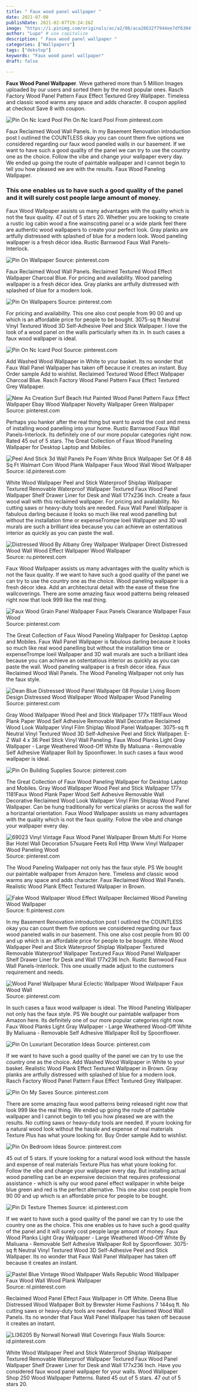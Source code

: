 ```yaml
---
title: " Faux wood panel wallpaper "
date: 2021-07-08
publishDate: 2021-02-07T19:24:26Z
image: "https://i.pinimg.com/originals/ac/a2/86/aca28632f7944ee7df6304fc1b84fe6f.jpg"
author: "Lupo" # use capitalize
description: " Faux wood panel wallpaper "
categories: ["Wallpapers"]
tags: ["dekstop"]
keywords: "Faux wood panel wallpaper"
draft: false

---
```



**Faux Wood Panel Wallpaper**. Weve gathered more than 5 Million Images uploaded by our users and sorted them by the most popular ones. Rasch Factory Wood Panel Pattern Faux Effect Textured Grey Wallpaper. Timeless and classic wood warms any space and adds character. 8 coupon applied at checkout Save 8 with coupon.

![Pin On Nc Icard Pool](https://i.pinimg.com/originals/6a/d6/da/6ad6da1656b3bc1809c5329290413de6.jpg "Pin On Nc Icard Pool")
Pin On Nc Icard Pool From pinterest.com


Faux Reclaimed Wood Wall Panels. In my Basement Renovation introduction post I outlined the COUNTLESS okay you can count them five options we considered regarding our faux wood paneled walls in our basement. If we want to have such a good quality of the panel we can try to use the country one as the choice. Follow the vibe and change your wallpaper every day. We ended up going the route of paintable wallpaper and I cannot begin to tell you how pleased we are with the results. Faux Wood Paneling Wallpaper.

### This one enables us to have such a good quality of the panel and it will surely cost people large amount of money.

Faux Wood Wallpaper assists us many advantages with the quality which is not the faux quality. 47 out of 5 stars 20. Whether you are looking to create a rustic log cabin wood a fine wainscoting panel or a wide plank feel there are authentic wood wallpapers to create your perfect look. Gray planks are artfully distressed with splashed of blue for a modern look. Wood paneling wallpaper is a fresh décor idea. Rustic Barnwood Faux Wall Panels-Interlock.


![Pin On Wallpaper](https://i.pinimg.com/originals/73/24/76/73247626d0fd8aecc1aec3d8225068a8.jpg "Pin On Wallpaper")
Source: pinterest.com

Faux Reclaimed Wood Wall Panels. Reclaimed Textured Wood Effect Wallpaper Charcoal Blue. For pricing and availability. Wood paneling wallpaper is a fresh décor idea. Gray planks are artfully distressed with splashed of blue for a modern look.

![Pin On Wallpapers](https://i.pinimg.com/originals/df/51/15/df511507bfc7aecbbccafdc10c0d1188.jpg "Pin On Wallpapers")
Source: pinterest.com

For pricing and availability. This one also cost people from 90 00 and up which is an affordable price for people to be bought. 3075-sq ft Neutral Vinyl Textured Wood 3D Self-Adhesive Peel and Stick Wallpaper. I love the look of a wood panel on the walls particularly when its in. In such cases a faux wood wallpaper is ideal.

![Pin On Nc Icard Pool](https://i.pinimg.com/originals/6a/d6/da/6ad6da1656b3bc1809c5329290413de6.jpg "Pin On Nc Icard Pool")
Source: pinterest.com

Add Washed Wood Wallpaper in White to your basket. Its no wonder that Faux Wall Panel Wallpaper has taken off because it creates an instant. Buy Order sample Add to wishlist. Reclaimed Textured Wood Effect Wallpaper Charcoal Blue. Rasch Factory Wood Panel Pattern Faux Effect Textured Grey Wallpaper.

![New As Creation Surf Beach Hut Painted Wood Panel Pattern Faux Effect Wallpaper Ebay Wood Wallpaper Novelty Wallpaper Green Wallpaper](https://i.pinimg.com/originals/c8/25/95/c82595be384bea457046e58e42f0b073.jpg "New As Creation Surf Beach Hut Painted Wood Panel Pattern Faux Effect Wallpaper Ebay Wood Wallpaper Novelty Wallpaper Green Wallpaper")
Source: pinterest.com

Perhaps you hanker after the real thing but want to avoid the cost and mess of installing wood panelling into your home. Rustic Barnwood Faux Wall Panels-Interlock. Its definitely one of our more popular categories right now. Rated 45 out of 5 stars. The Great Collection of Faux Wood Paneling Wallpaper for Desktop Laptop and Mobiles.

![Peel And Stick 3d Wall Panels Pe Foam White Brick Wallpaper Set Of 8 46 Sq Ft Walmart Com Wood Plank Wallpaper Faux Wood Wall Wood Wallpaper](https://i.pinimg.com/474x/b5/5d/a1/b55da1c40d568eea25b8e7debff4199e.jpg "Peel And Stick 3d Wall Panels Pe Foam White Brick Wallpaper Set Of 8 46 Sq Ft Walmart Com Wood Plank Wallpaper Faux Wood Wall Wood Wallpaper")
Source: id.pinterest.com

White Wood Wallpaper Peel and Stick Waterproof Shiplap Wallpaper Textured Removable Waterproof Wallpaper Textured Faux Wood Panel Wallpaper Shelf Drawer Liner for Desk and Wall 177x236 Inch. Create a faux wood wall with this reclaimed wallpaper. For pricing and availability. No cutting saws or heavy-duty tools are needed. Faux Wall Panel Wallpaper is fabulous darling because it looks so much like real wood panelling but without the installation time or expenseTrompe loeil Wallpaper and 3D wall murals are such a brilliant idea because you can achieve an ostentatious interior as quickly as you can paste the wall.

![Distressed Wood By Albany Grey Wallpaper Wallpaper Direct Distressed Wood Wall Wood Effect Wallpaper Wood Wallpaper](https://i.pinimg.com/originals/9f/13/fd/9f13fd2154a127d04a10c5e0646d8f7f.jpg "Distressed Wood By Albany Grey Wallpaper Wallpaper Direct Distressed Wood Wall Wood Effect Wallpaper Wood Wallpaper")
Source: ru.pinterest.com

Faux Wood Wallpaper assists us many advantages with the quality which is not the faux quality. If we want to have such a good quality of the panel we can try to use the country one as the choice. Wood paneling wallpaper is a fresh décor idea. Add an architectural detail with the ease of these fine wallcoverings. There are some amazing faux wood patterns being released right now that look 999 like the real thing.

![Faux Wood Grain Panel Wallpaper Faux Panels Clearance Wallpaper Faux Wood](https://i.pinimg.com/564x/1f/0d/86/1f0d8634f10a57e36627f35a3b63cf50.jpg "Faux Wood Grain Panel Wallpaper Faux Panels Clearance Wallpaper Faux Wood")
Source: pinterest.com

The Great Collection of Faux Wood Paneling Wallpaper for Desktop Laptop and Mobiles. Faux Wall Panel Wallpaper is fabulous darling because it looks so much like real wood panelling but without the installation time or expenseTrompe loeil Wallpaper and 3D wall murals are such a brilliant idea because you can achieve an ostentatious interior as quickly as you can paste the wall. Wood paneling wallpaper is a fresh décor idea. Faux Reclaimed Wood Wall Panels. The Wood Paneling Wallpaper not only has the faux style.

![Dean Blue Distressed Wood Panel Wallpaper 08 Popular Living Room Design Distressed Wood Wallpaper Wood Wallpaper Wood Paneling](https://i.pinimg.com/originals/a9/68/99/a968997faa46d2a98c4e5f99e86481e4.png "Dean Blue Distressed Wood Panel Wallpaper 08 Popular Living Room Design Distressed Wood Wallpaper Wood Wallpaper Wood Paneling")
Source: pinterest.com

Gray Wood Wallpaper Wood Peel and Stick Wallpaper 177x 1181Faux Wood Plank Paper Wood Self Adhesive Removable Wall Decorative Reclaimed Wood Look Wallpaper Vinyl Film Shiplap Wood Panel Wallpaper. 3075-sq ft Neutral Vinyl Textured Wood 3D Self-Adhesive Peel and Stick Wallpaper. E-Z Wall 4 x 36 Peel Stick Vinyl Wall Paneling. Faux Wood Planks Light Gray Wallpaper - Large Weathered Wood-Off White By Maliuana - Removable Self Adhesive Wallpaper Roll by Spoonflower. In such cases a faux wood wallpaper is ideal.

![Pin On Building Supplies](https://i.pinimg.com/originals/72/d0/93/72d09326e1242e7fb5bc54e12656cd13.jpg "Pin On Building Supplies")
Source: pinterest.com

The Great Collection of Faux Wood Paneling Wallpaper for Desktop Laptop and Mobiles. Gray Wood Wallpaper Wood Peel and Stick Wallpaper 177x 1181Faux Wood Plank Paper Wood Self Adhesive Removable Wall Decorative Reclaimed Wood Look Wallpaper Vinyl Film Shiplap Wood Panel Wallpaper. Can be hung traditionally for vertical planks or across the wall for a horizantal orientation. Faux Wood Wallpaper assists us many advantages with the quality which is not the faux quality. Follow the vibe and change your wallpaper every day.

![69023 Vinyl Vintage Faux Wood Panel Wallpaper Brown Multi For Home Bar Hotel Wall Decoration 57suqare Feets Roll Http Www Vinyl Wallpaper Wood Paneling Wood](https://i.pinimg.com/originals/f2/52/c1/f252c11754c941c8a4f5873dc53799f3.jpg "69023 Vinyl Vintage Faux Wood Panel Wallpaper Brown Multi For Home Bar Hotel Wall Decoration 57suqare Feets Roll Http Www Vinyl Wallpaper Wood Paneling Wood")
Source: pinterest.com

The Wood Paneling Wallpaper not only has the faux style. PS We bought our paintable wallpaper from Amazon here. Timeless and classic wood warms any space and adds character. Faux Reclaimed Wood Wall Panels. Realistic Wood Plank Effect Textured Wallpaper in Brown.

![Fake Wood Wallpaper Wood Effect Wallpaper Reclaimed Wood Paneling Wood Wallpaper](https://i.pinimg.com/originals/d7/4e/bf/d74ebf8b54bb6c6ae45ea7a95a3c9d34.jpg "Fake Wood Wallpaper Wood Effect Wallpaper Reclaimed Wood Paneling Wood Wallpaper")
Source: fi.pinterest.com

In my Basement Renovation introduction post I outlined the COUNTLESS okay you can count them five options we considered regarding our faux wood paneled walls in our basement. This one also cost people from 90 00 and up which is an affordable price for people to be bought. White Wood Wallpaper Peel and Stick Waterproof Shiplap Wallpaper Textured Removable Waterproof Wallpaper Textured Faux Wood Panel Wallpaper Shelf Drawer Liner for Desk and Wall 177x236 Inch. Rustic Barnwood Faux Wall Panels-Interlock. This one usually made adjust to the customers requirement and needs.

![Wood Panel Wallpaper Mural Eclectic Wallpaper Wood Wallpaper Faux Wood Wall](https://i.pinimg.com/originals/06/24/e1/0624e1b10bc37f7321a41b1aac6f7db1.jpg "Wood Panel Wallpaper Mural Eclectic Wallpaper Wood Wallpaper Faux Wood Wall")
Source: pinterest.com

In such cases a faux wood wallpaper is ideal. The Wood Paneling Wallpaper not only has the faux style. PS We bought our paintable wallpaper from Amazon here. Its definitely one of our more popular categories right now. Faux Wood Planks Light Gray Wallpaper - Large Weathered Wood-Off White By Maliuana - Removable Self Adhesive Wallpaper Roll by Spoonflower.

![Pin On Luxuriant Decoration Ideas](https://i.pinimg.com/originals/19/c1/87/19c18725f3ddf07acbb9a88efe2d00d4.jpg "Pin On Luxuriant Decoration Ideas")
Source: pinterest.com

If we want to have such a good quality of the panel we can try to use the country one as the choice. Add Washed Wood Wallpaper in White to your basket. Realistic Wood Plank Effect Textured Wallpaper in Brown. Gray planks are artfully distressed with splashed of blue for a modern look. Rasch Factory Wood Panel Pattern Faux Effect Textured Grey Wallpaper.

![Pin On My Saves](https://i.pinimg.com/originals/5f/58/64/5f5864a9b1bb913d3afd7bbb21e816a6.jpg "Pin On My Saves")
Source: pinterest.com

There are some amazing faux wood patterns being released right now that look 999 like the real thing. We ended up going the route of paintable wallpaper and I cannot begin to tell you how pleased we are with the results. No cutting saws or heavy-duty tools are needed. If youre looking for a natural wood look without the hassle and expense of real materials Texture Plus has what youre looking for. Buy Order sample Add to wishlist.

![Pin On Bedroom Ideas](https://i.pinimg.com/originals/16/d0/52/16d052009da6e7033b6c7e695a8040ef.jpg "Pin On Bedroom Ideas")
Source: pinterest.com

45 out of 5 stars. If youre looking for a natural wood look without the hassle and expense of real materials Texture Plus has what youre looking for. Follow the vibe and change your wallpaper every day. But installing actual wood panelling can be an expensive decision that requires professional assistance - which is why our wood panel effect wallpaper in white beige blue green and red is the perfect alternative. This one also cost people from 90 00 and up which is an affordable price for people to be bought.

![Pin Di Texture Themes](https://i.pinimg.com/originals/26/26/a2/2626a2e5e6c0d9be547939171b4ff4d7.jpg "Pin Di Texture Themes")
Source: id.pinterest.com

If we want to have such a good quality of the panel we can try to use the country one as the choice. This one enables us to have such a good quality of the panel and it will surely cost people large amount of money. Faux Wood Planks Light Gray Wallpaper - Large Weathered Wood-Off White By Maliuana - Removable Self Adhesive Wallpaper Roll by Spoonflower. 3075-sq ft Neutral Vinyl Textured Wood 3D Self-Adhesive Peel and Stick Wallpaper. Its no wonder that Faux Wall Panel Wallpaper has taken off because it creates an instant.

![Pastel Blue Vintage Wood Wallpaper Walls Republic Wood Wallpaper Faux Wood Wall Wood Plank Wallpaper](https://i.pinimg.com/originals/d1/cf/88/d1cf88bd5db8e7cca3011a09f69f5823.jpg "Pastel Blue Vintage Wood Wallpaper Walls Republic Wood Wallpaper Faux Wood Wall Wood Plank Wallpaper")
Source: nl.pinterest.com

Reclaimed Wood Panel Effect Faux Wallpaper in Off White. Deena Blue Distressed Wood Wallpaper Bolt by Brewster Home Fashions 7 144sq ft. No cutting saws or heavy-duty tools are needed. Faux Reclaimed Wood Wall Panels. Its no wonder that Faux Wall Panel Wallpaper has taken off because it creates an instant.

![Ll36205 By Norwall Norwall Wall Coverings Faux Walls](https://i.pinimg.com/originals/ac/a2/86/aca28632f7944ee7df6304fc1b84fe6f.jpg "Ll36205 By Norwall Norwall Wall Coverings Faux Walls")
Source: id.pinterest.com

White Wood Wallpaper Peel and Stick Waterproof Shiplap Wallpaper Textured Removable Waterproof Wallpaper Textured Faux Wood Panel Wallpaper Shelf Drawer Liner for Desk and Wall 177x236 Inch. Have you considered faux wood panel wallpaper for your walls. Wood Wallpaper Shop 250 Wood Wallpaper Patterns. Rated 45 out of 5 stars. 47 out of 5 stars 20.

